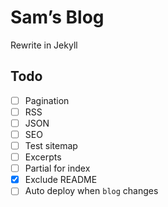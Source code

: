 # Sam’s Blog

Rewrite in Jekyll

## Todo

- [ ] Pagination
- [ ] RSS
- [ ] JSON
- [ ] SEO
- [ ] Test sitemap
- [ ] Excerpts
- [ ] Partial for index
- [x] Exclude README
- [ ] Auto deploy when `blog` changes

